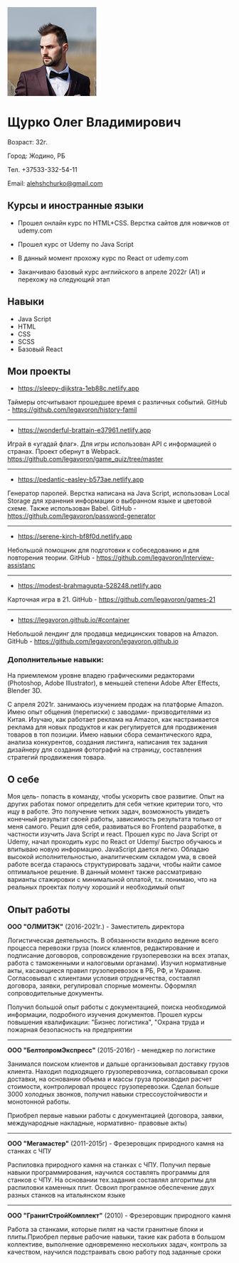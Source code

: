 ![Лого](/img/main.jpg )


# Щурко Олег Владимирович

Возраст: 32г.

Город: Жодино, РБ

Тел. +37533-332-54-11

Email: alehshchurko@gmail.com

## Курсы и иностранные языки

- Прошел онлайн курс по HTML+CSS. Верстка сайтов для новичков от udemy.com

- Прошел курс от Udemy по Java Script

- В данный момент прохожу курс по React от udemy.com

- Заканчиваю базовый курс английского в апреле 2022г (А1) и перехожу на следующий этап

## Навыки

- Java Script
- HTML
- CSS
- SCSS
- Базовый React

## Мои проекты

- https://sleepy-dijkstra-1eb88c.netlify.app

Таймеры отсчитывают прошедшее время с различных событий. 
GitHub - https://github.com/legavoron/history-famil

****

- https://wonderful-brattain-e37961.netlify.app

Играй в «угадай флаг». Для игры использован API с информацией о странах. Проект обернут в Webpack. 
https://github.com/legavoron/game_quiz/tree/master


****

- https://pedantic-easley-b573ae.netlify.app

Генератор паролей. Верстка написана на Java Script, использован Local Storage для хранения информации о выбранном языке и 
цветовой схеме. Также использован Babel. 
GitHub - https://github.com/legavoron/password-generator

****

- https://serene-kirch-bf8f0d.netlify.app

Небольшой помощник для подготовки к собеседованию и для повторения теории. 
GitHub - https://github.com/legavoron/Interview-assistanc

****

- https://modest-brahmagupta-528248.netlify.app

Карточная игра в 21. 
GitHub - https://github.com/legavoron/games-21

****

- https://legavoron.github.io/#container

Небольшой лендинг для продавца медицинских товаров на Amazon. 
GitHub - https://github.com/legavoron/legavoron.github.io

### Дополнительные навыки:

На приемлемом уровне владею графическими редакторами (Photoshop, Adobe Illustrator), в меньшей степени Adobe After Effects, 
Blender 3D.

С апреля 2021г. занимаюсь изучением продаж на платформе Amazon. Имею опыт общения (переписки) с заводами- призводителями из Китая. Изучаю, как работает реклама на Amazon, как настраивается реклама для новых продуктов и как регулируется 
для продвижения товаров в топ позиции. Имею навыки сбора семантического ядра, анализа конкурентов, создания листинга, 
написания тех задания дизайнеру для создания фотографий на страницу, составления стратегий продвижения товара.

## О себе

Моя цель- попасть в команду, чтобы ускорить свое развитие. Опыт на других работах помог определить для себя четкие критерии того, что ищу в работе. Это получение четких задач, возможность увидеть конечный результат своей работы, зависимость 
результата только от меня самого. Решил для себя, развиваться во Frontend разработке, в частности изучить Java Script и react. 
Прошел курс по Java Script от Udemy, начал проходить курс по React от Udemy/
Быстро обучаюсь и впитываю новую информацию. JavaScript дается легко. Обладаю высокой исполнительностью, аналитическим 
складом ума, в своей работе всегда стараюсь структурировать задачи, чтобы найти самое оптимальное решение.
В данный момент также рассматриваю варианты стажировки с минимальной оплатой, т.к. понимаю, что на реальных проектах 
получу хороший и необходимый опыт

## Опыт работы


**ООО "ОЛМИТЭК"** (2016-2021г.) - Заместитель директора

Логистическая деятельность. В обязанности входило ведение всего процесса перевозки груза (поиск клиентов, редактирование и подписание договоров, сопровождение грузоперевозки на всех этапах, работа с таможенными и налоговыми органами). Изучил нормативные акты, касающиеся правил грузоперевозок в РБ, РФ, и Украине. Согласовывал с клиентами условия отрудничества, составлял договора, заявки, регулировал спорные моменты. Оформлял сопроводительные документы. 

Получил большой опыт работы с документацией, поиска необходимой информации, подробного изучения документов. Прошел курсы повышения квалификации: "Бизнес логистика", "Охрана труда и 
пожарная безопасность на предприятии

****

**ООО "БелтопромЭкспресс"** (2015-2016г) - менеджер по логистике


Занимался поиском клиентов и дальше организовывал доставку грузов клиента. Находил подходящего грузоперевозчика, согласовывал сроки доставки, 
на основании объема и массы груза производил расчет стоимости, контролировал процесс грузоперевозки. Сделал больше 3000 холодных звонков, получил навыки стрессоустойчивости и монотонной работы. 

Приобрел первые навыки работы с документацией (договора, заявки, международные накладные, нормативно- правовые акты)

****

**ООО "Мегамастер"** (2011-2015г) - Фрезеровщик природного камня на станках с ЧПУ

Распиловка природного камня на станках с ЧПУ. Получил первые навыки программирования, научился составлять программы для станков с ЧПУ. На основании тех.задания составлял алгоритмы для распиловки каменных плит. Освоил програмное обеспечение двух разных станков на итальянском языке

****

**ООО "ГранитСтройКомплект"** (2010) - Фрезеровщик природного камня

Работа за станками, которые пилят на части гранитные блоки и плиты.Приобрел первые рабочие навыки, такие как работа в большом коллективе, выполнение одновременно нескольких задач, контроль за качеством, научился подстраивать свою работу под заданные 
сроки
